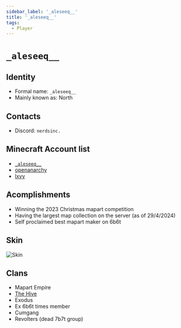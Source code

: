 ```yaml
---
sidebar_label: '_aleseeq__'
title: '_aleseeq__'
tags:
  - Player
---
```


# `_aleseeq__`

## Identity
* Formal name: `_aleseeq__`
* Mainly known as: North

## Contacts
* Discord: `nerdsinc.`

## Minecraft Account list
* [`_aleseeq__`](https://nl.namemc.com/profile/_aleseeq__.1)
* [openanarchy](https://nl.namemc.com/profile/openanarchy.4)
* [lxvy](https://nl.namemc.com/profile/lxvy.4)

## Acomplishments
* Winning the 2023 Christmas mapart competition
* Having the largest map collection on the server (as of 29/4/2024)
* Self proclaimed best mapart maker on 6b6t

## Skin
![Skin](https://s.namemc.com/3d/skin/body.png?id=8ba3245f351fe11b&model=slim&theta=30&phi=21&time=90&width=100&height=200)

## Clans
* Mapart Empire
* [The Hive](../../Groups/hive.md)
* Exodus
* Ex 6b6t times member
* Cumgang
* Revolters (dead 7b7t group)
